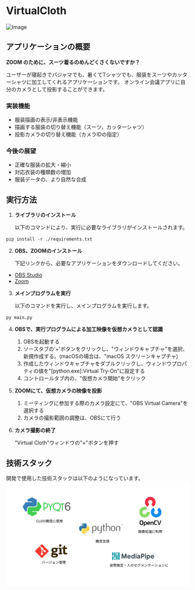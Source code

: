# VirtualCloth

![Image](https://github.com/user-attachments/assets/7866aff7-9c63-4591-851e-08a02b9048a8)

## アプリケーションの概要
**ZOOM のために、スーツ着るのめんどくさくないですか？**

ユーザーが寝起きでパジャマでも、暑くてTシャツでも、服装をスーツやカッターシャツに加工してくれるアプリケーションです。
オンライン会議アプリに自分のカメラとして投影することができます。

### 実装機能
* 服装描画の表示/非表示機能
* 描画する服装の切り替え機能（スーツ，カッターシャツ）
* 投影カメラの切り替え機能（カメラIDの指定）

### 今後の展望
* 正確な服装の拡大・縮小
* 対応衣装の種類数の増加
* 服装データの、より自然な合成

## 実行方法
1. **ライブラリのインストール**

    以下のコマンドにより、実行に必要なライブラリがインストールされます。
```
pip install -r ./requirements.txt
```
2. **OBS、ZOOMのインストール**

    下記リンクから、必要なアプリケーションをダウンロードしてください。
* [OBS Studio](https://obsproject.com/ja/download)
* [Zoom](https://zoom.us/ja/download)

3. **メインプログラムを実行**

    以下のコマンドを実行し、メインプログラムを実行します。
```
py main.py
```
4. **OBSで、実行プログラムによる加工映像を仮想カメラとして認識**
    1. OBSを起動する
    2. ソースタブの'+'ボタンをクリックし、"ウィンドウキャプチャ"を選択、新規作成する。(macOSの場合は、"macOS スクリーンキャプチャ)
    3. 作成したウィンドウキャプチャをダブルクリックし、ウィンドウプロパティの値を"\[python.exe\]:Virtual Try-On"に設定する
    4. コントロールタブ内の、"仮想カメラ開始"をクリック
5. **ZOOMにて、仮想カメラの映像を投影**
    1. ミーティングに参加する際のカメラ設定にて、"OBS Virtual Camera"を選択する
    2. カメラの撮影範囲の調整は、OBSにて行う
6. **カメラ撮影の終了**

    "Virtual Cloth"ウィンドウの"×"ボタンを押す

## 技術スタック
開発で使用した技術スタックは以下のようになっています。
![Technology Stack](./public/TechnologyStack.svg)